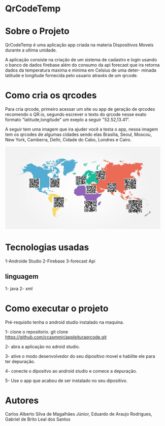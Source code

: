 # QrCodeTemp 

# Sobre o Projeto

QrCodeTemp é uma aplicação app criada na materia Dispositivos Moveis durante a ultima
unidade.

A aplicação consiste na criação de um sistema de cadastro e login usando o banco de dados firebase 
além do consumo da api forecast que ira retorna dados da temperatura maxima e minima em Celsius de uma deter-
minada latitude e longitude fornecida pelo usuario através de um qrcode.

# Como cria os qrcodes

Para cria qrcode, primeiro acessar um site ou app de geração de qrcodes recomendo o QR.io, segundo escrever
o texto do qrcode nesse exato formato "latitude,longitude" um exeplo a seguir "52.52,13.41".

A seguir tem uma imagem que ira ajuder você a testa o app, nessa imagem tem os qrcodes de algumas 
cidades sendo elas Brasilia, Seoul, Moscou, New York, Camberra, Delhi, Cidade do Cabo, Londres e
Cairo.

![Map_!](https://github.com/ccasmmjr/appleituraqrcode/blob/development/mapaqrcode.png)


# Tecnologias usadas
1-Androide Studio
2-Firebase
3-forecast Api

## linguagem 
1- java
2- xml

# Como executar o projeto
Pré-requisito tenha o android studio instalado na maquina.

1- clone o repositorio.
git clone https://github.com/ccasmmjr/appleituraqrcode.git

2- abra a aplicação no adroid studio.

3- ative o modo desenvolvedor do seu dipositivo movel e habilite ele para ter depuração.

4- conecte o dipositvo ao android studio e comece a depuração.

5- Use o app que acabou de ser instalado no seu dipositivo.


# Autores 
Carlos Alberto Silva de Magalhães Júnior,
Eduardo de Araujo Rodrigues,
Gabriel de Brito Leal dos Santos
